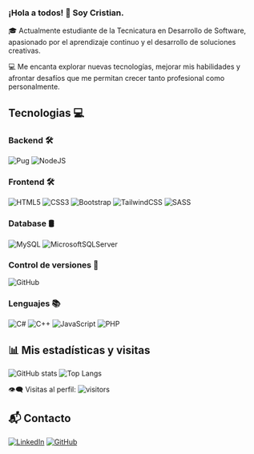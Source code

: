 ### ¡Hola a todos! 👋 Soy Cristian.

🎓 Actualmente estudiante de la Tecnicatura en Desarrollo de Software, apasionado por el aprendizaje continuo y el desarrollo de soluciones creativas.  

💻 Me encanta explorar nuevas tecnologías, mejorar mis habilidades y afrontar desafíos que me permitan crecer tanto profesional como personalmente.


## Tecnologias 💻
### Backend 🛠️
![Pug](https://img.shields.io/badge/Pug-FFF?style=for-the-badge&logo=pug&logoColor=A86454)
![NodeJS](https://img.shields.io/badge/node.js-6DA55F?style=for-the-badge&logo=node.js&logoColor=white)

### Frontend 🛠️
![HTML5](https://img.shields.io/badge/html5-%23E34F26.svg?style=for-the-badge&logo=html5&logoColor=white)
![CSS3](https://img.shields.io/badge/css3-%231572B6.svg?style=for-the-badge&logo=css3&logoColor=white)
![Bootstrap](https://img.shields.io/badge/bootstrap-%238511FA.svg?style=for-the-badge&logo=bootstrap&logoColor=white)
![TailwindCSS](https://img.shields.io/badge/tailwindcss-%2338B2AC.svg?style=for-the-badge&logo=tailwind-css&logoColor=white)
![SASS](https://img.shields.io/badge/SASS-hotpink.svg?style=for-the-badge&logo=SASS&logoColor=white)

### Database 🛢
![MySQL](https://img.shields.io/badge/mysql-%2300f.svg?style=for-the-badge&logo=mysql&logoColor=white)
![MicrosoftSQLServer](https://img.shields.io/badge/Microsoft%20SQL%20Server-CC2927?style=for-the-badge&logo=microsoft%20sql%20server&logoColor=white)

### Control de versiones 🧰
![GitHub](https://img.shields.io/badge/github-%23121011.svg?style=for-the-badge&logo=github&logoColor=white)

### Lenguajes 📚
![C#](https://img.shields.io/badge/c%23-%23239120.svg?style=for-the-badge&logo=csharp&logoColor=white)
![C++](https://img.shields.io/badge/c++-%2300599C.svg?style=for-the-badge&logo=c%2B%2B&logoColor=white)
![JavaScript](https://img.shields.io/badge/javascript-%23323330.svg?style=for-the-badge&logo=javascript&logoColor=%23F7DF1E)
![PHP](https://img.shields.io/badge/php-%23777BB4.svg?style=for-the-badge&logo=php&logoColor=white)


## 📊 Mis estadísticas y visitas
![GitHub stats](https://github-readme-stats.vercel.app/api?username=csoria30&show_icons=true&theme=dracula)
![Top Langs](https://github-readme-stats.vercel.app/api/top-langs/?username=csoria30&layout=compact&show_icons=true&theme=dracula)

👁️‍🗨️ Visitas al perfil:
![visitors](https://visitor-badge.glitch.me/badge?page_id=csoria30)



## 📬 Contacto
[![LinkedIn](https://img.shields.io/badge/LinkedIn-%231E77B5.svg?&style=for-the-badge&logo=linkedin&logoColor=white)](https://linkedin.com/in/cristian-soria-43343b214)
[![GitHub](https://img.shields.io/badge/GitHub-%23121011.svg?&style=for-the-badge&logo=github&logoColor=white)](https://github.com/csoria30)
